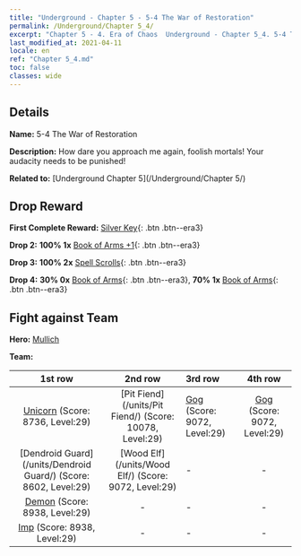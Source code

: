 ```yaml
---
title: "Underground - Chapter 5 - 5-4 The War of Restoration"
permalink: /Underground/Chapter 5_4/
excerpt: "Chapter 5 - 4. Era of Chaos  Underground - Chapter 5_4. 5-4 The War of Restoration"
last_modified_at: 2021-04-11
locale: en
ref: "Chapter 5_4.md"
toc: false
classes: wide
---
```


## Details

 **Name:** 5-4 The War of Restoration

 **Description:** How dare you approach me again, foolish mortals! Your audacity needs to be punished!

 **Related to:** [Underground Chapter 5](/Underground/Chapter 5/)

## Drop Reward

 **First Complete Reward:** [Silver Key](/Items/con_693/){: .btn .btn--era3}

 **Drop 2:** **100% 1x** [Book of Arms +1](/Items/mat_25/){: .btn .btn--era3}

 **Drop 3:** **100% 2x** [Spell Scrolls](/Items/con_694/){: .btn .btn--era3}

 **Drop 4:** **30% 0x** [Book of Arms](/Items/mat_18/){: .btn .btn--era3}, **70% 1x** [Book of Arms](/Items/mat_18/){: .btn .btn--era3}


## Fight against Team
 **Hero:** [Mullich](/heroes/Mullich/)

 **Team:**


  | 1st row | 2nd row | 3rd row | 4th row |
  |:----:|:----:|:----|:----:|
  | [Unicorn](/units/Unicorn/) (Score: 8736, Level:29)  | [Pit Fiend](/units/Pit Fiend/) (Score: 10078, Level:29)  | [Gog](/units/Gog/) (Score: 9072, Level:29)  | [Gog](/units/Gog/) (Score: 9072, Level:29)  |
  | [Dendroid Guard](/units/Dendroid Guard/) (Score: 8602, Level:29)  | [Wood Elf](/units/Wood Elf/) (Score: 9072, Level:29)  | - | - |
  | [Demon](/units/Demon/) (Score: 8938, Level:29)  | - | - | - |
  | [Imp](/units/Imp/) (Score: 8938, Level:29)  | - | - | - |


